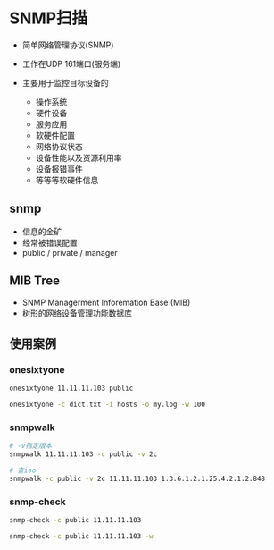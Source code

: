 # SNMP扫描

- 简单网络管理协议(SNMP)

- 工作在UDP 161端口(服务端)

- 主要用于监控目标设备的

  - 操作系统
  - 硬件设备
  - 服务应用
  - 软硬件配置
  - 网络协议状态
  - 设备性能以及资源利用率
  - 设备报错事件
  - 等等等软硬件信息

## snmp
- 信息的金矿
- 经常被错误配置
- public / private / manager

## MIB Tree

- SNMP Managerment Inforemation Base (MIB)
- 树形的网络设备管理功能数据库

## 使用案例

### onesixtyone

```bash
onesixtyone 11.11.11.103 public

onesixtyone -c dict.txt -i hosts -o my.log -w 100
```

### snmpwalk

```bash
# -v指定版本
snmpwalk 11.11.11.103 -c public -v 2c

# 查iso
snmpwalk -c public -v 2c 11.11.11.103 1.3.6.1.2.1.25.4.2.1.2.848
```

### snmp-check

```bash
snmp-check -c public 11.11.11.103

snmp-check -c public 11.11.11.103 -w
```

